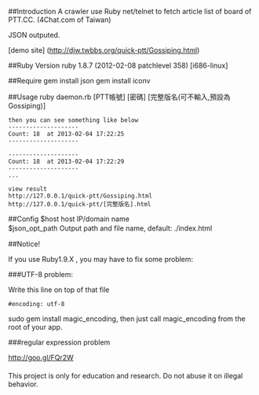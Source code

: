 ##Introduction
A crawler use Ruby net/telnet to fetch article list of board  of PTT.CC. (4Chat.com of Taiwan)

JSON outputed. 

[demo site] (http://djw.twbbs.org/quick-ptt/Gossiping.html)

##Ruby Version
ruby 1.8.7 (2012-02-08 patchlevel 358) [i686-linux]

##Require
    gem install json
    gem install iconv

##Usage
    ruby daemon.rb [PTT帳號] [密碼] [完整版名(可不輸入,預設為Gossiping)]

    then you can see something like below
    --------------------
    Count: 18  at 2013-02-04 17:22:25
    --------------------

    --------------------
    Count: 18  at 2013-02-04 17:22:29
    --------------------
    ...
    
    view result
    http://127.0.0.1/quick-ptt/Gossiping.html
    http://127.0.0.1/quick-ptt/[完整版名].html

##Config
    $host             host IP/domain name       
    $json_opt_path    Output path and file name, default: ./index.html　

##Notice!

If you use Ruby1.9.X , you may have to fix some problem:

###UTF-8 problem:

Write this line on top of that file

    #encoding: utf-8
  
sudo gem install magic_encoding, then just call magic_encoding from the root of your app.

  
###regular expression problem
  
http://goo.gl/FQr2W

####
  
  This project is only for education and research. Do not abuse it on illegal behavior.
      
